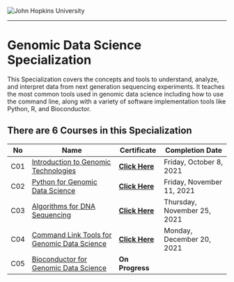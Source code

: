 ![John Hopkins University](https://d3njjcbhbojbot.cloudfront.net/api/utilities/v1/imageproxy/https://s3.amazonaws.com/coursera_assets/xdp/jhu_v3.svg)

---
# Genomic Data Science Specialization

This Specialization covers the concepts and tools to understand, analyze, and interpret data from next generation sequencing experiments. It teaches the most common tools used in genomic data science including how to use the command line, along with a variety of software implementation tools like Python, R, and Bioconductor. 



## There are 6 Courses in this Specialization
No | Name| Certificate | Completion Date|
---| --- | ----| ---|
 C01 | [Introduction to Genomic Technologies](https://github.com/recervictory/Genomic-Data-Science-Specialization/tree/master/C01%20Introduction%20to%20Genomic%20Technologies) | [**Click Here**](https://www.coursera.org/account/accomplishments/verify/Q8GWA6BLZ8D9) | Friday, October 8, 2021 |
 C02 | [Python for Genomic Data Science](https://github.com/recervictory/Genomic-Data-Science-Specialization/tree/master/C02%20-%20Python%20for%20Genomic%20Data%20Science) | [**Click Here**](https://www.coursera.org/account/accomplishments/verify/TXUU4WSXBT7Y) | Friday, November 11, 2021
C03 | [Algorithms for DNA Sequencing]() | [**Click Here**](https://www.coursera.org/account/accomplishments/verify/K98WBNAZEBQC) | Thursday, November 25, 2021
C04 | [Command Link Tools for Genomic Data Science](https://github.com/recervictory/Genomic-Data-Science-Specialization/tree/master/C04%20-%20Command%20Line%20Tools%20for%20Genomic%20Data%20Science) |[**Click Here**]() |Monday, December 20, 2021
C05 | [Bioconductor for Genomic Data Science]() | **On Progress** | |



